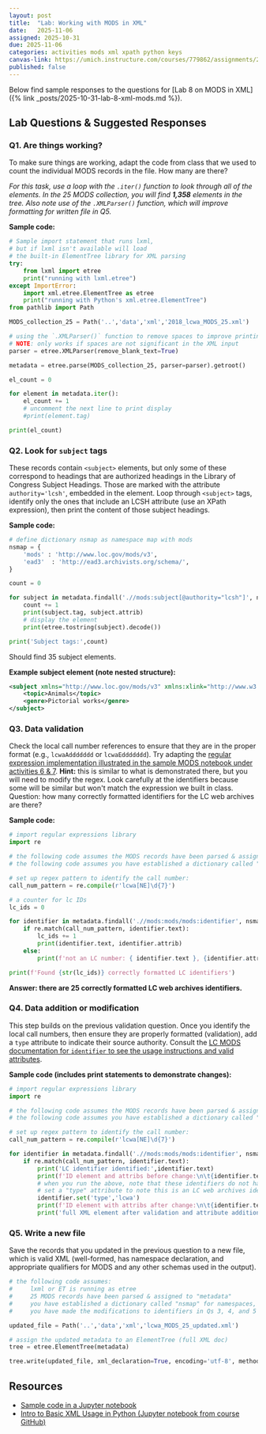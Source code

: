 ```yaml
---
layout: post
title:  "Lab: Working with MODS in XML"
date:   2025-11-06
assigned: 2025-10-31
due: 2025-11-06
categories: activities mods xml xpath python keys
canvas-link: https://umich.instructure.com/courses/779862/assignments/2877258
published: false
---
```


Below find sample responses to the questions for [Lab 8 on MODS in XML]({% link _posts/2025-10-31-lab-8-xml-mods.md %}).

## Lab Questions & Suggested Responses

### Q1. Are things working?

To make sure things are working, adapt the code from class that we used to count the individual MODS records in the file. How many are there?

_For this task, use a loop with the `.iter()` function to look through all of the elements. In the 25 MODS collection, you will find **1,358** elements in the tree. Also note use of the `.XMLParser()` function, which will improve formatting for written file in Q5._

**Sample code:**

```python
# Sample import statement that runs lxml,
# but if lxml isn't available will load 
# the built-in ElementTree library for XML parsing
try:
    from lxml import etree
    print("running with lxml.etree")
except ImportError:
    import xml.etree.ElementTree as etree
    print("running with Python's xml.etree.ElementTree")
from pathlib import Path

MODS_collection_25 = Path('..','data','xml','2018_lcwa_MODS_25.xml')

# using the `.XMLParser()` function to remove spaces to improve printing later on
# NOTE: only works if spaces are not significant in the XML input
parser = etree.XMLParser(remove_blank_text=True)

metadata = etree.parse(MODS_collection_25, parser=parser).getroot()

el_count = 0 

for element in metadata.iter():
    el_count += 1
    # uncomment the next line to print display
    #print(element.tag)

print(el_count)
```

### Q2. Look for `subject` tags

These records contain `<subject>` elements, but only some of these correspond to headings that are authorized headings in the Library of Congress Subject Headings. Those are marked with the attribute `authority='lcsh'`, embedded in the element. Loop through `<subject>` tags, identify only the ones that include an LCSH attribute (use an XPath expression), then print the content of those subject headings.

**Sample code:**

```python
# define dictionary nsmap as namespace map with mods
nsmap = {
    'mods' : 'http://www.loc.gov/mods/v3',
    'ead3'  : 'http://ead3.archivists.org/schema/',
}

count = 0

for subject in metadata.findall('.//mods:subject[@authority="lcsh"]', nsmap):
    count += 1
    print(subject.tag, subject.attrib)
    # display the element
    print(etree.tostring(subject).decode())

print('Subject tags:',count)
```

Should find 35 subject elements.

**Example subject element (note nested structure):**

```xml
<subject xmlns="http://www.loc.gov/mods/v3" xmlns:xlink="http://www.w3.org/1999/xlink" xmlns:xsi="http://www.w3.org/2001/XMLSchema-instance" authority="lcsh">
    <topic>Animals</topic>
    <genre>Pictorial works</genre>
</subject>
```

### Q3. Data validation

Check the local call number references to ensure that they are in the proper format (e.g., `lcwaAddddddd` or `lcwaEddddddd`). Try adapting the [regular expression implementation illustrated in the sample MODS notebook under activities 6 & 7](https://github.com/morskyjezek/si676-2025-data/blob/main/examples/xml-working-with-MODS.ipynb). **Hint:** this is similar to what is demonstrated there, but you will need to modify the regex. Look carefully at the identifiers because some will be similar but won't match the expression we built in class. Question: how many correctly formatted identifiers for the LC web archives are there?

**Sample code:**

```python
# import regular expressions library
import re

# the following code assumes the MODS records have been parsed & assigned to "metadata"
# the following code assumes you have established a dictionary called "nsmap" for namespaces, including "mods"

# set up regex pattern to identify the call number:
call_num_pattern = re.compile(r'lcwa[NE]\d{7}')

# a counter for lc IDs
lc_ids = 0

for identifier in metadata.findall('.//mods:mods/mods:identifier', nsmap): 
    if re.match(call_num_pattern, identifier.text):
        lc_ids += 1
        print(identifier.text, identifier.attrib)
    else:
        print(f'not an LC number: { identifier.text }, {identifier.attrib}')

print(f'Found {str(lc_ids)} correctly formatted LC identifiers')
```

**Answer: there are 25 correctly formatted LC web archives identifiers.**

### Q4. Data addition or modification

This step builds on the previous validation question. Once you identify the local call numbers, then ensure they are properly formatted (validation), add a `type` attribute to indicate their source authority. Consult the [LC MODS documentation for `identifier` to see the usage instructions and valid attributes](https://www.loc.gov/standards/mods/userguide/identifier.html#type).

**Sample code (includes print statements to demonstrate changes):**

```python
# import regular expressions library
import re

# the following code assumes the MODS records have been parsed & assigned to "metadata"
# the following code assumes you have established a dictionary called "nsmap" for namespaces, including "mods"

# set up regex pattern to identify the call number:
call_num_pattern = re.compile(r'lcwa[NE]\d{7}')

for identifier in metadata.findall('.//mods:mods/mods:identifier', nsmap): 
    if re.match(call_num_pattern, identifier.text):
        print('LC identifier identified:',identifier.text)
        print(f'ID element and attribs before change:\n\t{identifier.text} {identifier.attrib}\n')
        # when you run the above, note that these identifiers do not have attributes. A valid identifier should have a type, so add "type" as "lcwa" - see https://www.loc.gov/standards/mods/userguide/identifier.html#type
        # set a "type" attribute to note this is an LC web archives identifier aka "lcwa"
        identifier.set('type','lcwa')
        print(f'ID element with attribs after change:\n\t{identifier.text} {identifier.attrib}\n')
        print('full XML element after validation and attribute addition:\n',etree.tostring(identifier).decode(),'\n\n')
```

### Q5. Write a new file

Save the records that you updated in the previous question to a new file, which is valid XML (well-formed, has namespace declaration, and appropriate qualifiers for MODS and any other schemas used in the output).

```python
# the following code assumes:
#     lxml or ET is running as etree
#     25 MODS records have been parsed & assigned to "metadata"
#     you have established a dictionary called "nsmap" for namespaces, including "mods"
#     you have made the modifications to identifiers in Qs 3, 4, and 5

updated_file = Path('..','data','xml','lcwa_MODS_25_updated.xml')

# assign the updated metadata to an ElementTree (full XML doc)
tree = etree.ElementTree(metadata)

tree.write(updated_file, xml_declaration=True, encoding='utf-8', method='xml', pretty_print=True, strip_text=True)
```

## Resources

- [Sample code in a Jupyter notebook][sample-solutions]
- [Intro to Basic XML Usage in Python (Jupyter notebook from course GitHub)][basics-notebook]

[sample-solutions]: TBD
[basics-notebook]: https://github.com/morskyjezek/si676-2025-data/blob/main/examples/xml-intro-basic-functions-ET.ipynb

